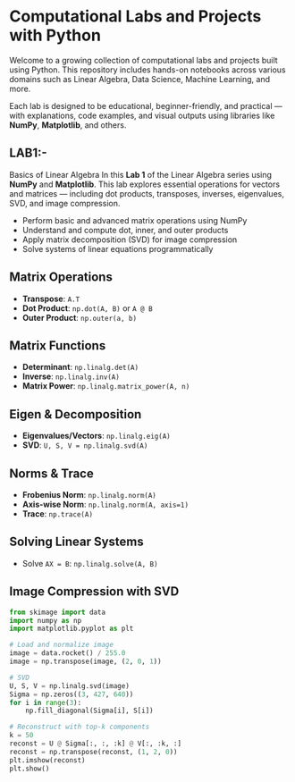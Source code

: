 # Computational Labs and Projects with Python

Welcome to a growing collection of computational labs and projects built using Python. This repository includes hands-on notebooks across various domains such as Linear Algebra, Data Science, Machine Learning, and more.

Each lab is designed to be educational, beginner-friendly, and practical — with explanations, code examples, and visual outputs using libraries like **NumPy**, **Matplotlib**, and others.

## LAB1:- 
Basics of Linear Algebra
In this **Lab 1** of the Linear Algebra series using **NumPy** and **Matplotlib**. This lab explores essential operations for vectors and matrices — including dot products, transposes, inverses, eigenvalues, SVD, and image compression.

- Perform basic and advanced matrix operations using NumPy
- Understand and compute dot, inner, and outer products
- Apply matrix decomposition (SVD) for image compression
- Solve systems of linear equations programmatically

## Matrix Operations
- **Transpose**: `A.T`
- **Dot Product**: `np.dot(A, B)` or `A @ B`
- **Outer Product**: `np.outer(a, b)`

## Matrix Functions
- **Determinant**: `np.linalg.det(A)`
- **Inverse**: `np.linalg.inv(A)`
- **Matrix Power**: `np.linalg.matrix_power(A, n)`

## Eigen & Decomposition
- **Eigenvalues/Vectors**: `np.linalg.eig(A)`
- **SVD**: `U, S, V = np.linalg.svd(A)`

## Norms & Trace
- **Frobenius Norm**: `np.linalg.norm(A)`
- **Axis-wise Norm**: `np.linalg.norm(A, axis=1)`
- **Trace**: `np.trace(A)`

## Solving Linear Systems
- Solve `AX = B`: `np.linalg.solve(A, B)`

## Image Compression with SVD
```python
from skimage import data
import numpy as np
import matplotlib.pyplot as plt

# Load and normalize image
image = data.rocket() / 255.0
image = np.transpose(image, (2, 0, 1))

# SVD
U, S, V = np.linalg.svd(image)
Sigma = np.zeros((3, 427, 640))
for i in range(3):
    np.fill_diagonal(Sigma[i], S[i])

# Reconstruct with top-k components
k = 50
reconst = U @ Sigma[:, :, :k] @ V[:, :k, :]
reconst = np.transpose(reconst, (1, 2, 0))
plt.imshow(reconst)
plt.show()
